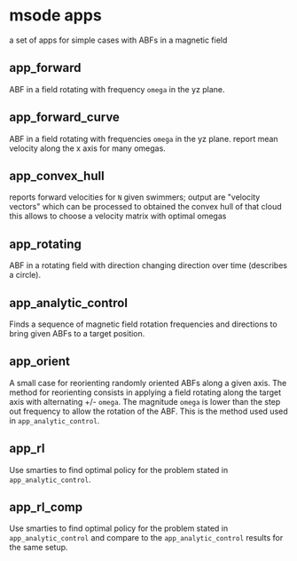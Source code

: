 # msode apps

a set of apps for simple cases with ABFs in a magnetic field

## app_forward

ABF in a field rotating with frequency `omega` in the yz plane.

## app_forward_curve

ABF in a field rotating with frequencies `omega` in the yz plane.
report mean velocity along the x axis for many omegas.

## app_convex_hull

reports forward velocities for `N` given swimmers; 
output are "velocity vectors" which can be processed to obtained the convex hull of that cloud 
this allows to choose a velocity matrix with optimal omegas

## app_rotating

ABF in a rotating field with direction changing direction over time (describes a circle).

## app_analytic_control

Finds a sequence of magnetic field rotation frequencies and directions to bring given ABFs to a target position.

## app_orient

A small case for reorienting randomly oriented ABFs along a given axis.
The method for reorienting consists in applying a field rotating along the target axis with alternating +/- `omega`.
The magnitude `omega` is lower than the step out frequency to allow the rotation of the ABF.
This is the method used used in `app_analytic_control`.

## app_rl

Use smarties to find optimal policy for the problem stated in `app_analytic_control`.

## app_rl_comp

Use smarties to find optimal policy for the problem stated in `app_analytic_control` and compare to the `app_analytic_control` results for the same setup.
